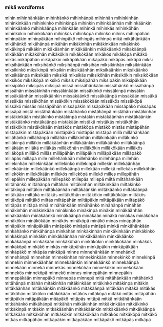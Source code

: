 
### mikä wordforms

mihin
mihinhänkään
mihinhänkö
mihinhänpä
mihinhän
mihinkinhän
mihinkinkään
mihinkinkö
mihinkinpä
mihinkin
mihinkäänhän
mihinkäänkin
mihinkäänkö
mihinkäänpä
mihinkään
mihinkä
mihinkäs
mihinköhän
mihinkökin
mihinkökään
mihinkös
mihinköpä
mihinkö
mihins
mihinpähän
mihinpäkin
mihinpäkään
mihinpäkö
mihinpäs
mihinpä
mikä
mikähänkään
mikähänkö
mikähänpä
mikähän
mikäkinhän
mikäkinkään
mikäkinkö
mikäkinpä
mikäkin
mikäkäänhän
mikäkäänkin
mikäkäänkö
mikäkäänpä
mikäkään
mikäköhän
mikäkökin
mikäkökään
mikäkös
mikäköpä
mikäkö
mikäs
mikäpähän
mikäpäkin
mikäpäkään
mikäpäkö
mikäpäs
mikäpä
miksi
miksihänkään
miksihänkö
miksihänpä
miksihän
miksikinhän
miksikinkään
miksikinkö
miksikinpä
miksikin
miksikäänhän
miksikäänkin
miksikäänkö
miksikäänpä
miksikään
miksikä
miksikäs
miksiköhän
miksikökin
miksikökään
miksikös
miksiköpä
miksikö
miksis
miksipähän
miksipäkin
miksipäkään
miksipäkö
miksipäs
miksipä
missä
missähänkään
missähänkö
missähänpä
missähän
missäkinhän
missäkinkään
missäkinkö
missäkinpä
missäkin
missäkäänhän
missäkäänkin
missäkäänkö
missäkäänpä
missäkään
missäkä
missäkäs
missäköhän
missäkökin
missäkökään
missäkös
missäköpä
missäkö
missäs
missäpähän
missäpäkin
missäpäkään
missäpäkö
missäpäs
missäpä
mistä
mistähänkään
mistähänkö
mistähänpä
mistähän
mistäkinhän
mistäkinkään
mistäkinkö
mistäkinpä
mistäkin
mistäkäänhän
mistäkäänkin
mistäkäänkö
mistäkäänpä
mistäkään
mistäkä
mistäkäs
mistäköhän
mistäkökin
mistäkökään
mistäkös
mistäköpä
mistäkö
mistäs
mistäpähän
mistäpäkin
mistäpäkään
mistäpäkö
mistäpäs
mistäpä
millä
millähänkään
millähänkö
millähänpä
millähän
milläkinhän
milläkinkään
milläkinkö
milläkinpä
milläkin
milläkäänhän
milläkäänkin
milläkäänkö
milläkäänpä
milläkään
milläkä
milläkäs
milläköhän
milläkökin
milläkökään
milläkös
milläköpä
milläkö
milläs
milläpähän
milläpäkin
milläpäkään
milläpäkö
milläpäs
milläpä
mille
millehänkään
millehänkö
millehänpä
millehän
millekinhän
millekinkään
millekinkö
millekinpä
millekin
millekäänhän
millekäänkin
millekäänkö
millekäänpä
millekään
millekä
millekäs
milleköhän
millekökin
millekökään
millekös
milleköpä
millekö
milles
millepähän
millepäkin
millepäkään
millepäkö
millepäs
millepä
miltä
miltähänkään
miltähänkö
miltähänpä
miltähän
miltäkinhän
miltäkinkään
miltäkinkö
miltäkinpä
miltäkin
miltäkäänhän
miltäkäänkin
miltäkäänkö
miltäkäänpä
miltäkään
miltäkä
miltäkäs
miltäköhän
miltäkökin
miltäkökään
miltäkös
miltäköpä
miltäkö
miltäs
miltäpähän
miltäpäkin
miltäpäkään
miltäpäkö
miltäpäs
miltäpä
minä
minähänkään
minähänkö
minähänpä
minähän
minäkinhän
minäkinkään
minäkinkö
minäkinpä
minäkin
minäkäänhän
minäkäänkin
minäkäänkö
minäkäänpä
minäkään
minäkä
minäkäs
minäköhän
minäkökin
minäkökään
minäkös
minäköpä
minäkö
minäs
minäpähän
minäpäkin
minäpäkään
minäpäkö
minäpäs
minäpä
minkä
minkähänkään
minkähänkö
minkähänpä
minkähän
minkäkinhän
minkäkinkään
minkäkinkö
minkäkinpä
minkäkin
minkäkäänhän
minkäkäänkin
minkäkäänkö
minkäkäänpä
minkäkään
minkäköhän
minkäkökin
minkäkökään
minkäkös
minkäköpä
minkäkö
minkäs
minkäpähän
minkäpäkin
minkäpäkään
minkäpäkö
minkäpäs
minkäpä
minne
minnehänkään
minnehänkö
minnehänpä
minnehän
minnekinhän
minnekinkään
minnekinkö
minnekinpä
minnekin
minnekäänhän
minnekäänkin
minnekäänkö
minnekäänpä
minnekään
minnekä
minnekäs
minneköhän
minnekökin
minnekökään
minnekös
minneköpä
minnekö
minnes
minnepähän
minnepäkin
minnepäkään
minnepäkö
minnepäs
minnepä
mitä
mitähänkään
mitähänkö
mitähänpä
mitähän
mitäkinhän
mitäkinkään
mitäkinkö
mitäkinpä
mitäkin
mitäkäänhän
mitäkäänkin
mitäkäänkö
mitäkäänpä
mitäkään
mitäkä
mitäkäs
mitäköhän
mitäkökin
mitäkökään
mitäkös
mitäköpä
mitäkö
mitäs
mitäpähän
mitäpäkin
mitäpäkään
mitäpäkö
mitäpäs
mitäpä
mitkä
mitkähänkään
mitkähänkö
mitkähänpä
mitkähän
mitkäkinhän
mitkäkinkään
mitkäkinkö
mitkäkinpä
mitkäkin
mitkäkäänhän
mitkäkäänkin
mitkäkäänkö
mitkäkäänpä
mitkäkään
mitkäköhän
mitkäkökin
mitkäkökään
mitkäkös
mitkäköpä
mitkäkö
mitkäs
mitkäpähän
mitkäpäkin
mitkäpäkään
mitkäpäkö
mitkäpäs
mitkäpä

